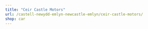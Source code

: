 ```yaml
---
title: "Ceir Castle Motors"
url: /castell-newydd-emlyn-newcastle-emlyn/ceir-castle-motors/
shop: car
---
```

